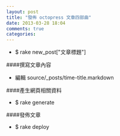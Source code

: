 ```yaml
---
layout: post
title: "發佈 octopress 文章四部曲"
date: 2013-03-28 18:04
comments: true
categories: 
---
```


* $ rake new_post["文章標題"]

####撰寫文章內容
* 編輯 source/_posts/time-title.markdown 

####產生網頁相關資料
* $ rake generate 

####發佈文章
* $ rake deploy
